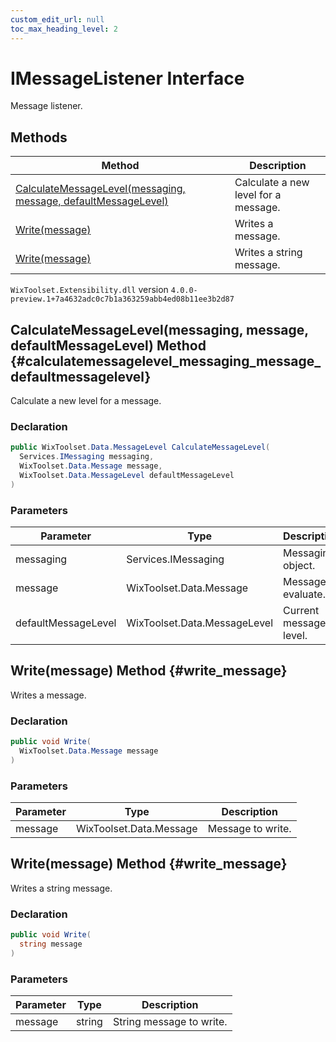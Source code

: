 ```yaml
---
custom_edit_url: null
toc_max_heading_level: 2
---
```

# IMessageListener Interface
Message listener.
## Methods
| Method | Description |
| ------ | ----------- |
| [CalculateMessageLevel(messaging, message, defaultMessageLevel)](#calculatemessagelevel_messaging_message_defaultmessagelevel) | Calculate a new level for a message. |
| [Write(message)](#write_message) | Writes a message. |
| [Write(message)](#write_message) | Writes a string message. |
`WixToolset.Extensibility.dll` version `4.0.0-preview.1+7a4632adc0c7b1a363259abb4ed08b11ee3b2d87`
## CalculateMessageLevel(messaging, message, defaultMessageLevel) Method {#calculatemessagelevel_messaging_message_defaultmessagelevel}
Calculate a new level for a message.
### Declaration
```cs
public WixToolset.Data.MessageLevel CalculateMessageLevel(
  Services.IMessaging messaging,
  WixToolset.Data.Message message,
  WixToolset.Data.MessageLevel defaultMessageLevel
)
```
### Parameters
| Parameter | Type | Description |
| --------- | ---- | ----------- |
| messaging | Services.IMessaging | Messaging object. |
| message | WixToolset.Data.Message | Message to evaluate. |
| defaultMessageLevel | WixToolset.Data.MessageLevel | Current message level. |
## Write(message) Method {#write_message}
Writes a message.
### Declaration
```cs
public void Write(
  WixToolset.Data.Message message
)
```
### Parameters
| Parameter | Type | Description |
| --------- | ---- | ----------- |
| message | WixToolset.Data.Message | Message to write. |
## Write(message) Method {#write_message}
Writes a string message.
### Declaration
```cs
public void Write(
  string message
)
```
### Parameters
| Parameter | Type | Description |
| --------- | ---- | ----------- |
| message | string | String message to write. |
